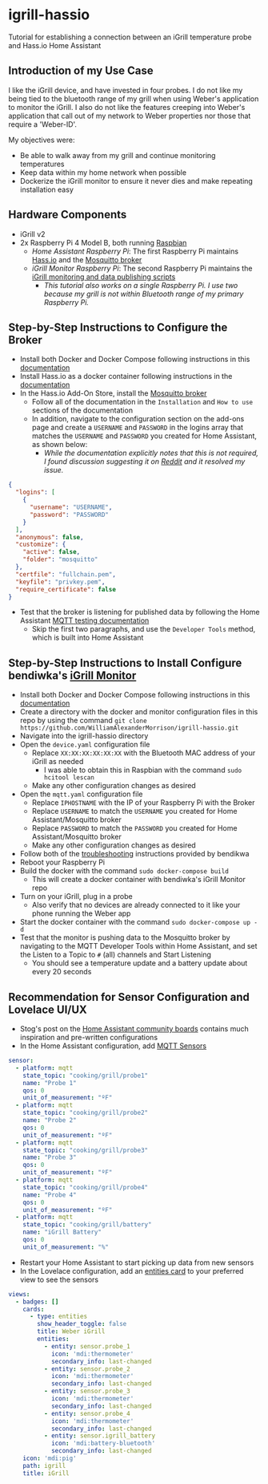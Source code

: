 # igrill-hassio
Tutorial for establishing a connection between an iGrill temperature probe and Hass.io Home Assistant

## Introduction of my Use Case
I like the iGrill device, and have invested in four probes. I do not like my being tied to the bluetooth range of my grill when using Weber's application to monitor the iGrill. I also do not like the features creeping into Weber's application that call out of my network to Weber properties nor those that require a 'Weber-ID'. 

My objectives were:
* Be able to walk away from my grill and continue monitoring temperatures
* Keep data within my home network when possible
* Dockerize the iGrill monitor to ensure it never dies and make repeating installation easy

## Hardware Components
* iGrill v2
* 2x Raspberry Pi 4 Model B, both running [Raspbian](https://www.raspberrypi.org/downloads/raspbian/)
  * *Home Assistant Raspberry Pi*: The first Raspberry Pi maintains [Hass.io](https://www.home-assistant.io/hassio) and the [Mosquitto broker](https://github.com/home-assistant/hassio-addons/blob/master/mosquitto/README.md)
  * *iGrill Monitor Raspberry Pi*: The second Raspberry Pi maintains the [iGrill monitoring and data publishing scripts](https://github.com/bendikwa/igrill)
    * _This tutorial also works on a single Raspberry Pi. I use two because my grill is not within Bluetooth range of my primary Raspberry Pi._

## Step-by-Step Instructions to Configure the Broker
* Install both Docker and Docker Compose following instructions in this [documentation](https://withblue.ink/2019/07/13/yes-you-can-run-docker-on-raspbian.html)
* Install Hass.io as a docker container following instructions in the [documentation](https://github.com/home-assistant/hassio-installer)
* In the Hass.io Add-On Store, install the [Mosquitto broker](https://github.com/home-assistant/hassio-addons/blob/master/mosquitto/README.md)
  * Follow all of the documentation in the `Installation` and `How to use` sections of the documentation
  * In addition, navigate to the configuration section on the add-ons page and create a `USERNAME` and `PASSWORD` in the logins array that matches the `USERNAME` and `PASSWORD` you created for Home Assistant, as shown below:
    * _While the documentation explicitly notes that this is not required, I found discussion suggesting it on [Reddit](https://www.reddit.com/r/homeassistant/comments/c8r8fc/mqtt_hassio_embedded_broker_need_help/esqlhq3/) and it resolved my issue._
```json
{
  "logins": [
    {
      "username": "USERNAME",
      "password": "PASSWORD"
    }
  ],
  "anonymous": false,
  "customize": {
    "active": false,
    "folder": "mosquitto"
  },
  "certfile": "fullchain.pem",
  "keyfile": "privkey.pem",
  "require_certificate": false
}
```
* Test that the broker is listening for published data by following the Home Assistant [MQTT testing documentation](https://www.home-assistant.io/docs/mqtt/testing/)
  * Skip the first two paragraphs, and use the `Developer Tools` method, which is built into Home Assistant

## Step-by-Step Instructions to Install  Configure bendiwka's [iGrill Monitor](https://github.com/bendikwa/igrill)
* Install both Docker and Docker Compose following instructions in this [documentation](https://withblue.ink/2019/07/13/yes-you-can-run-docker-on-raspbian.html)
* Create a directory with the docker and monitor configuration files in this repo by using the command `git clone https://github.com/WilliamAlexanderMorrison/igrill-hassio.git`
* Navigate into the igrill-hassio directory 
* Open the `device.yaml` configuration file 
  * Replace `XX:XX:XX:XX:XX:XX` with the Bluetooth MAC address of your iGrill as needed
    * I was able to obtain this in Raspbian with the command `sudo hcitool lescan`
  * Make any other configuration changes as desired
* Open the `mqtt.yaml` configuration file
  * Replace `IPHOSTNAME` with the IP of your Raspberry Pi with the Broker
  * Replace `USERNAME` to match the `USERNAME` you created for Home Assistant/Mosquitto broker
  * Replace `PASSWORD` to match the `PASSWORD` you created for Home Assistant/Mosquitto broker
  * Make any other configuration changes as desired
* Follow both of the [troubleshooting](https://github.com/bendikwa/igrill#troubleshooting) instructions provided by bendikwa
* Reboot your Raspberry Pi
* Build the docker with the command `sudo docker-compose build`
  * This will create a docker container with bendiwka's iGrill Monitor repo
* Turn on your iGrill, plug in a probe
  * Also verify that no devices are already connected to it like your phone running the Weber app
* Start the docker container with the command `sudo docker-compose up -d`
* Test that the monitor is pushing data to the Mosquitto broker by navigating to the MQTT Developer Tools within Home Assistant, and set the Listen to a Topic to `#` (all) channels and Start Listening
  * You should see a temperature update and a battery update about every 20 seconds

## Recommendation for Sensor Configuration and Lovelace UI/UX
* Stog's post on the [Home Assistant community boards](https://community.home-assistant.io/t/weber-igrill-2-integration-with-lovelace-ui/61880) contains much inspiration and pre-written configurations
* In the Home Assistant configuration, add [MQTT Sensors](https://www.home-assistant.io/integrations/sensor.mqtt/)
```yaml
sensor:
  - platform: mqtt
    state_topic: "cooking/grill/probe1"
    name: "Probe 1"
    qos: 0
    unit_of_measurement: "ºF"
  - platform: mqtt
    state_topic: "cooking/grill/probe2"
    name: "Probe 2"
    qos: 0
    unit_of_measurement: "ºF"
  - platform: mqtt
    state_topic: "cooking/grill/probe3"
    name: "Probe 3"
    qos: 0
    unit_of_measurement: "ºF"
  - platform: mqtt
    state_topic: "cooking/grill/probe4"
    name: "Probe 4"
    qos: 0
    unit_of_measurement: "ºF"
  - platform: mqtt
    state_topic: "cooking/grill/battery"
    name: "iGrill Battery"
    qos: 0
    unit_of_measurement: "%"
```
* Restart your Home Assistant to start picking up data from new sensors
* In the Lovelace configuration, add an [entities card](https://www.home-assistant.io/lovelace/entities/) to your preferred view to see the sensors
```yaml
views:
  - badges: []
    cards:
      - type: entities
        show_header_toggle: false
        title: Weber iGrill
        entities:
          - entity: sensor.probe_1
            icon: 'mdi:thermometer'
            secondary_info: last-changed
          - entity: sensor.probe_2
            icon: 'mdi:thermometer'
            secondary_info: last-changed
          - entity: sensor.probe_3
            icon: 'mdi:thermometer'
            secondary_info: last-changed
          - entity: sensor.probe_4
            icon: 'mdi:thermometer'
            secondary_info: last-changed
          - entity: sensor.igrill_battery
            icon: 'mdi:battery-bluetooth'
            secondary_info: last-changed
    icon: 'mdi:pig'
    path: igrill
    title: iGrill
```

